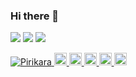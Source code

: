### Hi there 👋
![](https://github-profile-summary-cards.vercel.app/api/cards/profile-details?username=Pirikara&theme=default)
![](https://github-profile-summary-cards.vercel.app/api/cards/repos-per-language?username=Pirikara&theme=default)
![](https://github-profile-summary-cards.vercel.app/api/cards/most-commit-language?username=Pirikara&theme=default)
                
<!--
**fujiokayu/fujiokayu** is a ✨ _special_ ✨ repository because its `README.md` (this file) appears on your GitHub profile.

Here are some ideas to get you started:

- 🔭 I’m currently working on ...
- 🌱 I’m currently learning ...
- 👯 I’m looking to collaborate on ...
- 🤔 I’m looking for help with ...
- 💬 Ask me about ...
- 📫 How to reach me: ...
- 😄 Pronouns: ...
- ⚡ Fun fact: ...
-->
<!--
**Pirikara/Pirikara** is a ✨ _special_ ✨ repository because its `README.md` (this file) appears on your GitHub profile.

Here are some ideas to get you started:

- 🔭 I’m currently working on ...
- 🌱 I’m currently learning ...
- 👯 I’m looking to collaborate on ...
- 🤔 I’m looking for help with ...
- 💬 Ask me about ...
- 📫 How to reach me: ...
- 😄 Pronouns: ...
- ⚡ Fun fact: ...
-->

<p align="left">
  <a href="https://github.com/Pirikara/Pirikara/">
    <img src="https://komarev.com/ghpvc/?username=Pirikara" alt="Pirikara" />
  </a>
  <a href="https://twitter.com/Piri_kara">
    <img height="20" src="https://img.shields.io/twitter/follow/Piri_kara?label=Twitter&logo=twitter&style=flat" />
  </a>
  <a href="https://github.com/Pirikara">
    <img height="20" src="https://img.shields.io/github/followers/Pirikara?label=follow&logo=github&style=flat" />
  </a>
  <a href="https://stackoverflow.com/users/13829308/pirikara">
    <img height="20" src="https://img.shields.io/stackexchange/stackoverflow/r/13829308?label=StackOverflow&logo=stack-overflow&style=flat" />
  </a>
  <a href="https://qiita.com/gakinchoy7">
    <img height="20" src="https://qiita-badge.apiapi.app/s/gakinchoy7/posts.svg" />
  </a>
  <//qiita.com/yutkat">
    <img height="20" src="https://qiita-badge.apiapi.app/s/gakinchoy7/contributions.svg" />
  </a>
</p>
